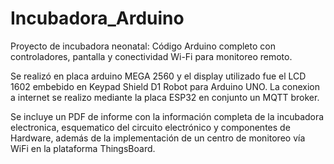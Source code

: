 # Incubadora_Arduino
Proyecto de incubadora neonatal: Código Arduino completo con controladores, pantalla y conectividad Wi-Fi para monitoreo remoto.

Se realizó en placa arduino MEGA 2560 y el display utilizado fue el LCD 1602 embebido en Keypad Shield D1 Robot para Arduino UNO.
La conexion a internet se realizo mediante la placa ESP32 en conjunto un MQTT broker.

Se incluye un PDF de informe con la información completa de la incubadora electronica, esquematico del circuito electrónico y componentes de Hardware, además de la implementación de un centro de monitoreo vía WiFi en la plataforma ThingsBoard.
